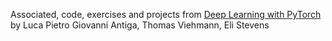 Associated, code, exercises and projects from [Deep Learning with PyTorch](https://learning.oreilly.com/library/view/deep-learning-with/9781617295263/) by Luca Pietro Giovanni Antiga, Thomas Viehmann, Eli Stevens
